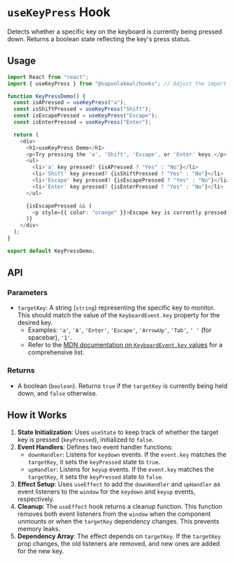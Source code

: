 # `useKeyPress` Hook

Detects whether a specific key on the keyboard is currently being pressed down. Returns a boolean state reflecting the key's press status.

## Usage

```typescript
import React from "react";
import { useKeyPress } from "@supunlakmal/hooks"; // Adjust the import path as needed

function KeyPressDemo() {
  const isAPressed = useKeyPress("a");
  const isShiftPressed = useKeyPress("Shift");
  const isEscapePressed = useKeyPress("Escape");
  const isEnterPressed = useKeyPress("Enter");

  return (
    <div>
      <h1>useKeyPress Demo</h1>
      <p>Try pressing the 'a', 'Shift', 'Escape', or 'Enter' keys.</p>
      <ul>
        <li>'a' key pressed? {isAPressed ? "Yes" : "No"}</li>
        <li>'Shift' key pressed? {isShiftPressed ? "Yes" : "No"}</li>
        <li>'Escape' key pressed? {isEscapePressed ? "Yes" : "No"}</li>
        <li>'Enter' key pressed? {isEnterPressed ? "Yes" : "No"}</li>
      </ul>

      {isEscapePressed && (
        <p style={{ color: "orange" }}>Escape key is currently pressed!</p>
      )}
    </div>
  );
}

export default KeyPressDemo;
```

## API

### Parameters

- `targetKey`: A string (`string`) representing the specific key to monitor. This should match the value of the `KeyboardEvent.key` property for the desired key.
  - Examples: `'a'`, `'A'`, `'Enter'`, `'Escape'`, `'ArrowUp'`, `'Tab'`, `' '` (for spacebar), `'1'`.
  - Refer to the [MDN documentation on `KeyboardEvent.key` values](https://developer.mozilla.org/en-US/docs/Web/API/KeyboardEvent/key/Key_Values) for a comprehensive list.

### Returns

- A boolean (`boolean`). Returns `true` if the `targetKey` is currently being held down, and `false` otherwise.

## How it Works

1.  **State Initialization**: Uses `useState` to keep track of whether the target key is pressed (`keyPressed`), initialized to `false`.
2.  **Event Handlers**: Defines two event handler functions:
    - `downHandler`: Listens for `keydown` events. If the `event.key` matches the `targetKey`, it sets the `keyPressed` state to `true`.
    - `upHandler`: Listens for `keyup` events. If the `event.key` matches the `targetKey`, it sets the `keyPressed` state to `false`.
3.  **Effect Setup**: Uses `useEffect` to add the `downHandler` and `upHandler` as event listeners to the `window` for the `keydown` and `keyup` events, respectively.
4.  **Cleanup**: The `useEffect` hook returns a cleanup function. This function removes both event listeners from the `window` when the component unmounts or when the `targetKey` dependency changes. This prevents memory leaks.
5.  **Dependency Array**: The effect depends on `targetKey`. If the `targetKey` prop changes, the old listeners are removed, and new ones are added for the new key.
